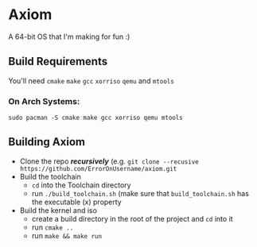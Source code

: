 # Axiom

A 64-bit OS that I'm making for fun :)

## Build Requirements

You'll need `cmake` `make` `gcc` `xorriso` `qemu` and `mtools`

### On Arch Systems:
`sudo pacman -S cmake make gcc xorriso qemu mtools`

## Building Axiom
  * Clone the repo ***recursively*** (e.g. `git clone --recusive https://github.com/ErrorOnUsername/axiom.git`
  * Build the toolchain
    - `cd` into the Toolchain directory
    - run `./build_toolchain.sh` (make sure that `build_toolchain.sh` has the executable (x) property
  * Build the kernel and iso
    - create a build directory in the root of the project and `cd` into it
    - run `cmake ..`
    - run `make && make run`
